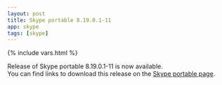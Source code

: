 ```yaml
---
layout: post
title: Skype portable 8.19.0.1-11
app: skype
tags: [skype]
---
```

{% include vars.html %}

Release of Skype portable 8.19.0.1-11 is now available.<br />
You can find links to download this release on the [Skype portable page](/app/skype-portable).